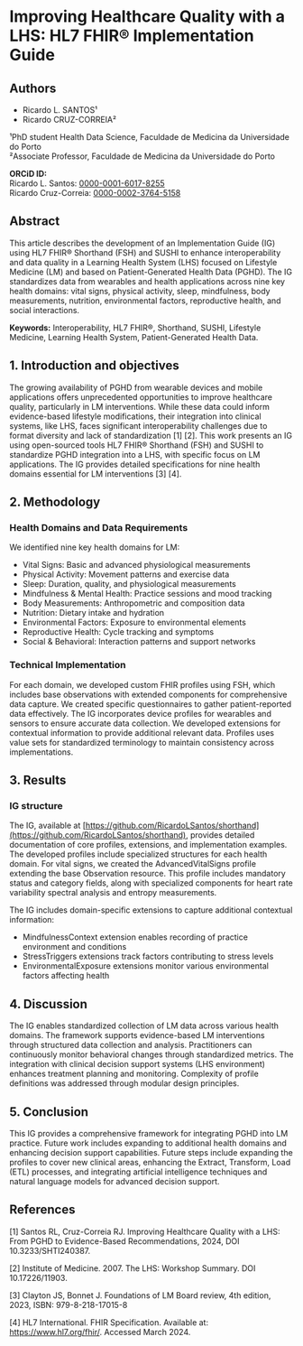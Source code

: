 # Improving Healthcare Quality with a LHS: HL7 FHIR® Implementation Guide

## Authors
- Ricardo L. SANTOS¹
- Ricardo CRUZ-CORREIA²

¹PhD student Health Data Science, Faculdade de Medicina da Universidade do Porto  
²Associate Professor, Faculdade de Medicina da Universidade do Porto

**ORCiD ID:**  
Ricardo L. Santos: [0000-0001-6017-8255](https://orcid.org/0000-0001-6017-8255)  
Ricardo Cruz-Correia: [0000-0002-3764-5158](https://orcid.org/0000-0002-3764-5158)

## Abstract
This article describes the development of an Implementation Guide (IG) using HL7 FHIR® Shorthand (FSH) and SUSHI to enhance interoperability and data quality in a Learning Health System (LHS) focused on Lifestyle Medicine (LM) and based on Patient-Generated Health Data (PGHD). The IG standardizes data from wearables and health applications across nine key health domains: vital signs, physical activity, sleep, mindfulness, body measurements, nutrition, environmental factors, reproductive health, and social interactions.

**Keywords:** Interoperability, HL7 FHIR®, Shorthand, SUSHI, Lifestyle Medicine, Learning Health System, Patient-Generated Health Data.

## 1. Introduction and objectives
The growing availability of PGHD from wearable devices and mobile applications offers unprecedented opportunities to improve healthcare quality, particularly in LM interventions. While these data could inform evidence-based lifestyle modifications, their integration into clinical systems, like LHS, faces significant interoperability challenges due to format diversity and lack of standardization [1] [2]. This work presents an IG using open-sourced tools HL7 FHIR® Shorthand (FSH) and SUSHI to standardize PGHD integration into a LHS, with specific focus on LM applications. The IG provides detailed specifications for nine health domains essential for LM interventions [3] [4].

## 2. Methodology
### Health Domains and Data Requirements
We identified nine key health domains for LM:
- Vital Signs: Basic and advanced physiological measurements
- Physical Activity: Movement patterns and exercise data
- Sleep: Duration, quality, and physiological measurements
- Mindfulness & Mental Health: Practice sessions and mood tracking
- Body Measurements: Anthropometric and composition data
- Nutrition: Dietary intake and hydration
- Environmental Factors: Exposure to environmental elements
- Reproductive Health: Cycle tracking and symptoms
- Social & Behavioral: Interaction patterns and support networks

### Technical Implementation
For each domain, we developed custom FHIR profiles using FSH, which includes base observations with extended components for comprehensive data capture. We created specific questionnaires to gather patient-reported data effectively. The IG incorporates device profiles for wearables and sensors to ensure accurate data collection. We developed extensions for contextual information to provide additional relevant data. Profiles uses value sets for standardized terminology to maintain consistency across implementations.

## 3. Results
### IG structure
The IG, available at [https://github.com/RicardoLSantos/shorthand](https://github.com/RicardoLSantos/shorthand), provides detailed documentation of core profiles, extensions, and implementation examples. The developed profiles include specialized structures for each health domain. For vital signs, we created the AdvancedVitalSigns profile extending the base Observation resource. This profile includes mandatory status and category fields, along with specialized components for heart rate variability spectral analysis and entropy measurements.

The IG includes domain-specific extensions to capture additional contextual information:
- MindfulnessContext extension enables recording of practice environment and conditions
- StressTriggers extensions track factors contributing to stress levels
- EnvironmentalExposure extensions monitor various environmental factors affecting health

## 4. Discussion
The IG enables standardized collection of LM data across various health domains. The framework supports evidence-based LM interventions through structured data collection and analysis. Practitioners can continuously monitor behavioral changes through standardized metrics. The integration with clinical decision support systems (LHS environment) enhances treatment planning and monitoring. Complexity of profile definitions was addressed through modular design principles.

## 5. Conclusion
This IG provides a comprehensive framework for integrating PGHD into LM practice. Future work includes expanding to additional health domains and enhancing decision support capabilities. Future steps include expanding the profiles to cover new clinical areas, enhancing the Extract, Transform, Load (ETL) processes, and integrating artificial intelligence techniques and natural language models for advanced decision support.

## References
[1] Santos RL, Cruz-Correia RJ. Improving Healthcare Quality with a LHS: From PGHD to Evidence-Based Recommendations, 2024, DOI 10.3233/SHTI240387.

[2] Institute of Medicine. 2007. The LHS: Workshop Summary. DOI 10.17226/11903.

[3] Clayton JS, Bonnet J. Foundations of LM Board review, 4th edition, 2023, ISBN: 979-8-218-17015-8

[4] HL7 International. FHIR Specification. Available at: https://www.hl7.org/fhir/. Accessed March 2024.